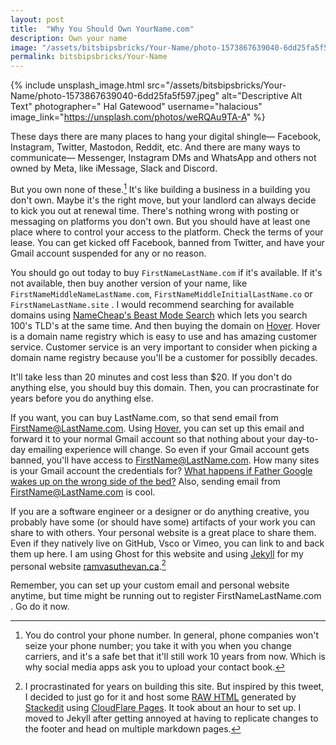 ```yaml
---
layout: post
title:  "Why You Should Own YourName.com"
description: Own your name
image: "/assets/bitsbipsbricks/Your-Name/photo-1573867639040-6dd25fa5f597.jpeg"
permalink: bitsbipsbricks/Your-Name
---
```


{% include unsplash_image.html src="/assets/bitsbipsbricks/Your-Name/photo-1573867639040-6dd25fa5f597.jpeg" alt="Descriptive Alt Text" photographer=" Hal Gatewood" username="halacious" image_link="https://unsplash.com/photos/weRQAu9TA-A" %}


These days there are many places to hang your digital shingle— Facebook, Instagram, Twitter, Mastodon, Reddit, etc. And there are many ways to communicate— Messenger, Instagram DMs and WhatsApp and others not owned by Meta, like iMessage, Slack and Discord.

But you own none of these.[^1] It's like building a business in a building you don't own. Maybe it's the right move, but your landlord can always decide to kick you out at renewal time. There's nothing wrong with posting or messaging on platforms you don't own. But you should have at least one place where to control your access to the platform. Check the terms of your lease. You can get kicked off Facebook, banned from Twitter, and have your Gmail account suspended for any or no reason.

You should go out today to buy `FirstNameLastName.com` if it's available. If it's not available, then buy another version of your name, like `FirstNameMiddleNameLastName.com`, `FirstNameMiddleInitialLastName.co` or `FirstNameLastName.site` . I would recommend searching for available domains using [NameCheap's Beast Mode Search](https://www.namecheap.com/domains/registration/results/?type=beast) which lets you search 100's TLD's at the same time. And then  buying the domain on [Hover](https://www.hover.com/). Hover is a domain name registry which is easy to use and has amazing customer service. Customer service is an very important to consider when picking a domain name registry because you'll be a customer for possiblly decades.

It'll take less than 20 minutes and cost less than $20. If you don't do anything else, you should buy this domain. Then, you can procrastinate for years before you do anything else.

If you want, you can buy LastName.com, so that send email from FirstName@LastName.com. Using [Hover](https://www.hover.com/), you can set up this email and forward it to your normal Gmail account so that nothing about your day-to-day emailing experience will change. So even if your Gmail account gets banned, you'll have access to FirstName@LastName.com. How many sites is your Gmail account the credentials for? [What happens if Father Google wakes up on the wrong side of the bed?](https://www.nytimes.com/2022/08/21/technology/google-surveillance-toddler-photo.html) Also, sending email from FirstName@LastName.com is cool.

If you are a software engineer or a designer or do anything creative, you probably have some (or should have some) artifacts of your work you can share to with others. Your personal website is a great place to share them. Even if they natively live on GitHub, Vsco or Vimeo, you can link to and back them up here. I am using Ghost for this website and using [Jekyll](https://jekyllrb.com/) for my personal website [ramvasuthevan.ca](https://ramvasuthevan.ca/).[^2]

Remember, you can set up your custom email and personal website anytime, but time might be running out to register FirstNameLastName.com . Go do it now.

[^1]: You do control your phone number. In general, phone companies won't seize your phone number; you take it with you when you change carriers, and it's a safe bet that it'll still work 10 years from now. Which is why social media apps ask you to upload your contact book.

[^2]: I procrastinated for years on building this site. But inspired by this tweet, I decided to just go for it and host some [RAW HTML](https://github.com/RamVasuthevan/Personal-Website/tree/296d25921afe5480c5c525caae18fe82df1766f4) generated by [Stackedit](https://stackedit.io/) using [CloudFlare Pages](https://pages.cloudflare.com/). It took about an hour to set up. I moved to Jekyll after getting annoyed at having to replicate changes to the footer and head on multiple markdown pages.